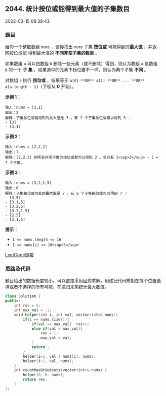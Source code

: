 ## 2044. 统计按位或能得到最大值的子集数目

2022-03-15 08:39:43

### 题目

给你一个整数数组 ``nums`` ，请你找出 ``nums`` 子集 **按位或** 可能得到的**最大值** ，并返回按位或能
得到最大值的 **不同非空子集的数目** 。

如果数组 ``a`` 可以由数组 ``b`` 删除一些元素（或不删除）得到，则认为数组 ``a`` 是数组 ``b`` 的一个 **子 
集** 。如果选中的元素下标位置不一样，则认为两个子集 **不同** 。

对数组 ``a`` 执行 **按位或** ，结果等于 ``a[0] **OR** a[1] **OR** ... **OR** a[a.length - 1]``（下标从 **0** 开始）。



**示例 1：**

```
输入：nums = [3,1]
输出：2
解释：子集按位或能得到的最大值是 3 。有 2 个子集按位或可以得到 3 ：
- [3]
- [3,1]
```

**示例 2：**

```
输入：nums = [2,2,2]
输出：7
解释：[2,2,2] 的所有非空子集的按位或都可以得到 2 。总共有 2<sup>3</sup> - 1 = 7 个子集。
```

**示例 3：**

```
输入：nums = [3,2,1,5]
输出：6
解释：子集按位或可能的最大值是 7 。有 6 个子集按位或可以得到 7 ：
- [3,5]
- [3,1,5]
- [3,2,5]
- [3,2,1,5]
- [2,5]
- [2,1,5]
```



**提示：**


- ``1 <= nums.length <= 16``
- ``1 <= nums[i] <= 10<sup>5</sup>``



[LeetCode链接](https://leetcode-cn.com/problems/count-number-of-maximum-bitwise-or-subsets/)

### 思路及代码

题目给出的数据长度较小，可以直接采用回溯求解。用递归代码模拟在每个位置选择或者不选择的所有可能，在递归末尾统计最大数值。

```cpp
class Solution {
public:
    int res = 0;
    int max_val = -1;
    void helper(int i, int val, vector<int>& nums){
        if(i == nums.size()){
            if(val == max_val)  res++;
            else if(val > max_val){
                res = 1;
                max_val = val;
            }
            return ;
        }
        helper(i+1, val | nums[i], nums);
        helper(i+1, val, nums);
    }
    int countMaxOrSubsets(vector<int>& nums) {
        helper(0, 0, nums);
        return res;
    }
};
```
